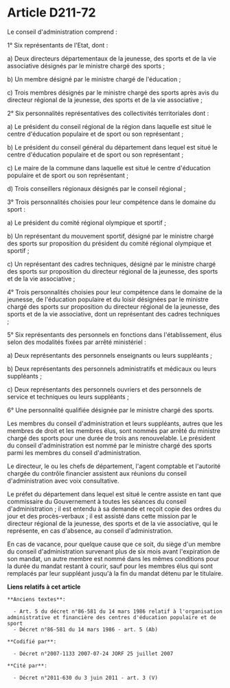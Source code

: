 # Article D211-72

Le conseil d'administration comprend :

1° Six représentants de l'Etat, dont :

a) Deux directeurs départementaux de la jeunesse, des sports et de la vie associative désignés par le ministre chargé des
sports ;

b) Un membre désigné par le ministre chargé de l'éducation ;

c) Trois membres désignés par le ministre chargé des sports après avis du directeur régional de la jeunesse, des sports et de
la vie associative ;

2° Six personnalités représentatives des collectivités territoriales dont :

a) Le président du conseil régional de la région dans laquelle est situé le centre d'éducation populaire et de sport ou son
représentant ;

b) Le président du conseil général du département dans lequel est situé le centre d'éducation populaire et de sport ou son
représentant ;

c) Le maire de la commune dans laquelle est situé le centre d'éducation populaire et de sport ou son représentant ;

d) Trois conseillers régionaux désignés par le conseil régional ;

3° Trois personnalités choisies pour leur compétence dans le domaine du sport :

a) Le président du comité régional olympique et sportif ;

b) Un représentant du mouvement sportif, désigné par le ministre chargé des sports sur proposition du président du comité
régional olympique et sportif ;

c) Un représentant des cadres techniques, désigné par le ministre chargé des sports sur proposition du directeur régional de
la jeunesse, des sports et de la vie associative ;

4° Trois personnalités choisies pour leur compétence dans le domaine de la jeunesse, de l'éducation populaire et du loisir
désignées par le ministre chargé des sports sur proposition du directeur régional de la jeunesse, des sports et de la vie
associative, dont un représentant des cadres techniques ;

5° Six représentants des personnels en fonctions dans l'établissement, élus selon des modalités fixées par arrêté
ministériel :

a) Deux représentants des personnels enseignants ou leurs suppléants ;

b) Deux représentants des personnels administratifs et médicaux ou leurs suppléants ;

c) Deux représentants des personnels ouvriers et des personnels de service et techniques ou leurs suppléants ;

6° Une personnalité qualifiée désignée par le ministre chargé des sports.

Les membres du conseil d'administration et leurs suppléants, autres que les membres de droit et les membres élus, sont nommés
par arrêté du ministre chargé des sports pour une durée de trois ans renouvelable. Le président du conseil d'administration
est nommé par le ministre chargé des sports parmi les membres du conseil d'administration.

Le directeur, le ou les chefs de département, l'agent comptable et l'autorité chargée du contrôle financier assistent aux
réunions du conseil d'administration avec voix consultative.

Le préfet du département dans lequel est situé le centre assiste en tant que commissaire du Gouvernement à toutes les séances
du conseil d'administration ; il est entendu à sa demande et reçoit copie des ordres du jour et des procès-verbaux ; il est
assisté dans cette mission par le directeur régional de la jeunesse, des sports et de la vie associative, qui le représente,
en cas d'absence, au conseil d'administration.

En cas de vacance, pour quelque cause que ce soit, du siège d'un membre du conseil d'administration survenant plus de six
mois avant l'expiration de son mandat, un autre membre est nommé dans les mêmes conditions pour la durée du mandat restant à
courir, sauf pour les membres élus qui sont remplacés par leur suppléant jusqu'à la fin du mandat détenu par le titulaire.

**Liens relatifs à cet article**

	**Anciens textes**:

	  - Art. 5 du décret n°86-581 du 14 mars 1986 relatif à l'organisation administrative et financière des centres d'éducation populaire et de sport
	  - Décret n°86-581 du 14 mars 1986 - art. 5 (Ab)

	**Codifié par**:

	  - Décret n°2007-1133 2007-07-24 JORF 25 juillet 2007

	**Cité par**:

	  - Décret n°2011-630 du 3 juin 2011 - art. 3 (V)
